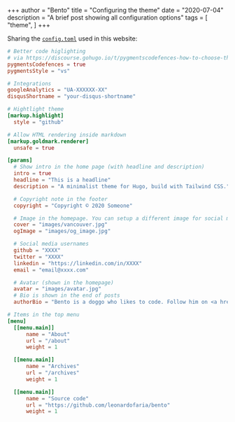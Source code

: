 +++
author = "Bento"
title = "Configuring the theme"
date = "2020-07-04"
description = "A brief post showing all configuration options"
tags = [
    "theme",
]
+++

Sharing the [`config.toml`](https://github.com/leonardofaria/bento/blob/master/exampleSite/config.toml) used in this website:

```toml
# Better code higlighting
# via https://discourse.gohugo.io/t/pygmentscodefences-how-to-choose-themes/3842/3
pygmentsCodefences = true
pygmentsStyle = "vs"

# Integrations
googleAnalytics = "UA-XXXXXX-XX"
disqusShortname = "your-disqus-shortname"

# Hightlight theme
[markup.highlight]
  style = "github"

# Allow HTML rendering inside markdown
[markup.goldmark.renderer]
  unsafe = true

[params]
  # Show intro in the home page (with headline and description)
  intro = true
  headline = "This is a headline"
  description = "A minimalist theme for Hugo, build with Tailwind CSS."

  # Copyright note in the footer
  copyright = "Copyright © 2020 Someone"

  # Image in the homepage. You can setup a different image for social media
  cover = "images/vancouver.jpg"
  ogImage = "images/og_image.jpg"

  # Social media usernames
  github = "XXXX"
  twitter = "XXXX"
  linkedin = "https://linkedin.com/in/XXXX"
  email = "email@xxxx.com"

  # Avatar (shown in the homepage)
  avatar = "images/avatar.jpg"
  # Bio is shown in the end of posts
  authorBio = "Bento is a doggo who likes to code. Follow him on <a href='https://twitter.com/XXX'>Twitter</a>"

# Items in the top menu
[menu]
  [[menu.main]]
      name = "About"
      url = "/about"
      weight = 1

  [[menu.main]]
      name = "Archives"
      url = "/archives"
      weight = 1

  [[menu.main]]
      name = "Source code"
      url = "https://github.com/leonardofaria/bento"
      weight = 1

```